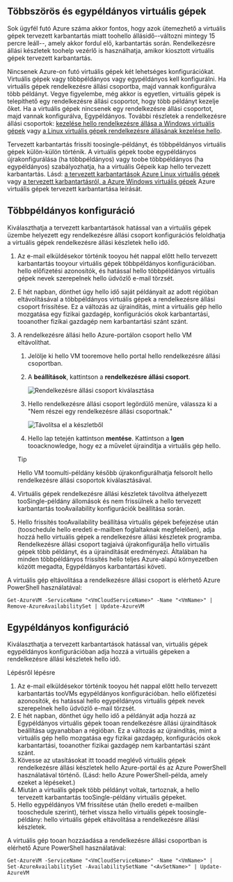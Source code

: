 

## <a name="multi-and-single-instance-vms"></a>Többszörös és egypéldányos virtuális gépek
Sok ügyfél futó Azure száma akkor fontos, hogy azok ütemezhető a virtuális gépek tervezett karbantartás miatt toohello állásidő--változni mintegy 15 percre leáll--, amely akkor fordul elő, karbantartás során. Rendelkezésre állási készletek toohelp vezérlő is használhatja, amikor kiosztott virtuális gépek tervezett karbantartás.

Nincsenek Azure-on futó virtuális gépek két lehetséges konfigurációkat. Virtuális gépek vagy többpéldányos vagy egypéldányos kell konfigurálni. Ha virtuális gépek rendelkezésre állási csoportba, majd vannak konfigurálva több példányt. Vegye figyelembe, még akkor is egyetlen, virtuális gépek is telepíthető egy rendelkezésre állási csoportot, hogy több példányt kezelje őket. Ha a virtuális gépek nincsenek egy rendelkezésre állási csoportot, majd vannak konfigurálva, Egypéldányos.  További részletek a rendelkezésre állási csoportok: [kezelése hello rendelkezésre állása a Windows virtuális gépek](../articles/virtual-machines/windows/manage-availability.md?toc=%2fazure%2fvirtual-machines%2fwindows%2ftoc.json) vagy [a Linux virtuális gépek rendelkezésre állásának kezelése hello](../articles/virtual-machines/linux/manage-availability.md?toc=%2fazure%2fvirtual-machines%2flinux%2ftoc.json).

Tervezett karbantartás frissíti toosingle-példányt, és többpéldányos virtuális gépek külön-külön történik. A virtuális gépek toobe egypéldányos újrakonfigurálása (ha többpéldányos) vagy toobe többpéldányos (ha egypéldányos) szabályozhatja, ha a virtuális Gépeik kap hello tervezett karbantartás. Lásd: [a tervezett karbantartások Azure Linux virtuális gépek](../articles/virtual-machines/linux/planned-maintenance.md?toc=%2fazure%2fvirtual-machines%2flinux%2ftoc.json) vagy [a tervezett karbantartásról, a Azure Windows virtuális gépek](../articles/virtual-machines/windows/planned-maintenance.md?toc=%2fazure%2fvirtual-machines%2fwindows%2ftoc.json) Azure virtuális gépek tervezett karbantartása leírását.

## <a name="for-multi-instance-configuration"></a>Többpéldányos konfiguráció
Kiválaszthatja a tervezett karbantartások hatással van a virtuális gépek üzembe helyezett egy rendelkezésre állási csoport konfigurációs feloldhatja a virtuális gépek rendelkezésre állási készletek hello idő.

1. Az e-mail elküldésekor történik tooyou hét nappal előtt hello tervezett karbantartás tooyour virtuális gépek többpéldányos konfigurációban. hello előfizetési azonosítók, és hatással hello többpéldányos virtuális gépek nevek szerepelnek hello üdvözlő e-mail törzsét.
2. E hét napban, dönthet úgy hello idő saját példányait az adott régióban eltávolításával a többpéldányos virtuális gépek a rendelkezésre állási csoport frissítése. Ez a változás az újraindítás, mint a virtuális gép hello mozgatása egy fizikai gazdagép, konfigurációs okok karbantartási, tooanother fizikai gazdagép nem karbantartási szánt szánt.
3. A rendelkezésre állási hello Azure-portálon csoport hello VM eltávolíthat.

   1. Jelölje ki hello VM tooremove hello portal hello rendelkezésre állási csoportban.  

   2. A **beállítások**, kattintson a **rendelkezésre állási csoport**.

      ![Rendelkezésre állási csoport kiválasztása](./media/virtual-machines-planned-maintenance-schedule/availabilitysetselection.png)

   3. Hello rendelkezésre állási csoport legördülő menüre, válassza ki a "Nem részei egy rendelkezésre állási csoportnak."

      ![Távolítsa el a készletből](./media/virtual-machines-planned-maintenance-schedule/availabilitysetwarning.png)

   4. Hello lap tetején kattintson **mentése**. Kattintson a **Igen** tooacknowledge, hogy ez a művelet újraindítja a virtuális gép hello.

   >[!TIP]
   >Hello VM toomulti-példány később újrakonfigurálhatja felsorolt hello rendelkezésre állási csoportok kiválasztásával.

4. Virtuális gépek rendelkezésre állási készletek távolítva áthelyezett tooSingle-példány állomások és nem frissülnek a hello tervezett karbantartás tooAvailability konfigurációk beállítása során.
5. Hello frissítés tooAvailability beállítása virtuális gépek befejezése után (tooschedule hello eredeti e-mailben foglaltaknak megfelelően), adja hozzá hello virtuális gépek a rendelkezésre állási készletek programba. Rendelkezésre állási csoport tagjaivá újrakonfigurálja hello virtuális gépek több példányt, és a újraindítását eredményezi. Általában ha minden többpéldányos frissítés hello teljes Azure-alapú környezetben között megadta, Egypéldányos karbantartási követi.

A virtuális gép eltávolítása a rendelkezésre állási csoport is elérhető Azure PowerShell használatával:

```
Get-AzureVM -ServiceName "<VmCloudServiceName>" -Name "<VmName>" | Remove-AzureAvailabilitySet | Update-AzureVM
```

## <a name="for-single-instance-configuration"></a>Egypéldányos konfiguráció
Kiválaszthatja a tervezett karbantartások hatással van, virtuális gépek egypéldányos konfigurációban adja hozzá a virtuális gépeken a rendelkezésre állási készletek hello idő.

Lépésről lépésre

1. Az e-mail elküldésekor történik tooyou hét nappal előtt hello tervezett karbantartás tooVMs egypéldányos konfigurációban. hello előfizetési azonosítók, és hatással hello egypéldányos virtuális gépek nevek szerepelnek hello üdvözlő e-mail törzsét.
2. E hét napban, dönthet úgy hello idő a példányát adja hozzá az Egypéldányos virtuális gépek tooan rendelkezésre állási újraindítások beállítása ugyanabban a régióban. Ez a változás az újraindítás, mint a virtuális gép hello mozgatása egy fizikai gazdagép, konfigurációs okok karbantartási, tooanother fizikai gazdagép nem karbantartási szánt szánt.
3. Kövesse az utasításokat itt tooadd meglévő virtuális gépek rendelkezésre állási készletek hello Azure-portál és az Azure PowerShell használatával történő. (Lásd: hello Azure PowerShell-példa, amely ezeket a lépéseket.)
4. Miután a virtuális gépek több példányt voltak, tartoznak, a hello tervezett karbantartás tooSingle-példány virtuális gépeket.
5. Hello egypéldányos VM frissítése után (hello eredeti e-mailben tooschedule szerint), térhet vissza hello virtuális gépek toosingle-példány: hello virtuális gépek eltávolítása a rendelkezésre állási készletek.

A virtuális gép tooan hozzáadása a rendelkezésre állási csoportban is elérhető Azure PowerShell használatával:

    Get-AzureVM -ServiceName "<VmCloudServiceName>" -Name "<VmName>" | Set-AzureAvailabilitySet -AvailabilitySetName "<AvSetName>" | Update-AzureVM

<!--Anchors-->



<!--Link references-->
[Virtual Machines Manage Availability]: virtual-machines-windows-tutorial.md
[Understand planned versus unplanned maintenance]: virtual-machines-manage-availability.md#Understand-planned-versus-unplanned-maintenance/

